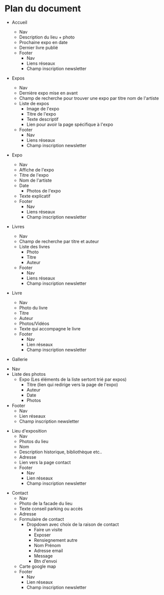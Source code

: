 # Plan du document

- Accueil

  - Nav
  - Description du lieu + photo
  - Prochaine expo en date
  - Dernier livre publié
  - Footer
    - Nav
    - Liens réseaux
    - Champ inscription newsletter

* Expos

  - Nav
  - Dernière expo mise en avant
  - Champ de recherche pour trouver une expo par titre nom de l'artiste
  - Liste de expos
    - Image de l'expo
    - Titre de l'expo
    - Texte descriptif
    - Lien pour avoir la page spécifique à l'expo
  - Footer
    - Nav
    - Liens réseaux
    - Champ inscription newsletter

* Expo

  - Nav
  - Affiche de l'expo
  - Titre de l'expo
  - Nom de l'artiste
  - Date
    - Photos de l'expo
  - Texte explicatif
  - Footer
    - Nav
    - Liens réseaux
    - Champ inscription newsletter

* Livres

  - Nav
  - Champ de recherche par titre et auteur
  - Liste des livres
    - Photo
    - Titre
    - Auteur
  - Footer
    - Nav
    - Liens réseaux
    - Champ inscription newsletter

* Livre

  - Nav
  - Photo du livre
  - Titre
  - Auteur
  - Photos/Vidéos
  - Texte qui accompagne le livre
  - Footer
    - Nav
    - Lien réseaux
    - Champ inscription newsletter

* Gallerie

- Nav
- Liste des photos
  - Expo (Les éléments de la liste sertont trié par expos)
    - Titre (lien qui redirige vers la page de l'expo)
    - Auteur
    - Date
    - Photos
- Footer
  - Nav
  - Lien réseaux
  - Champ inscription newsletter

* Lieu d'exposition
  - Nav
  - Photos du lieu
  - Nom
  - Description historique, bibliothèque etc..
  - Adresse
  - Lien vers la page contact
  - Footer
    - Nav
    - Lien réseaux
    - Champ inscription newsletter

- Contact
  - Nav
  - Photo de la facade du lieu
  - Texte conseil parking ou accès
  - Adresse
  - Formulaire de contact
    - Dropdown avec choix de la raison de contact
      - Faire un visite
      - Exposer
      - Rensiegnement autre
      - Nom Prénom
      - Adresse email
      - Message
      - Btn d'envoi
  - Carte google map
  - Footer
    - Nav
    - Lien réseaux
    - Champ inscription newsletter
